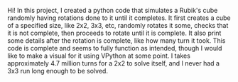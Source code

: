 Hi! In this project, I created a python code that simulates a Rubik's cube randomly having rotations done to it until it completes. It first creates a cube of a specified size, like 2x2, 3x3, etc, randomly rotates it some, checks that it is not complete, then proceeds to rotate until it is complete. It also print some details after the rotation is complete, like how many turn it took. This code is complete and seems to fully function as intended, though I would like to make a visual for it using VPython at some point. I takes approximately 4.7 million turns for a 2x2 to solve itself, and I never had a 3x3 run long enough to be solved.
